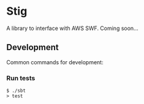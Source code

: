 # Stig

A library to interface with AWS SWF.  Coming soon...

## Development

Common commands for development:

### Run tests

```
$ ./sbt
> test
```

